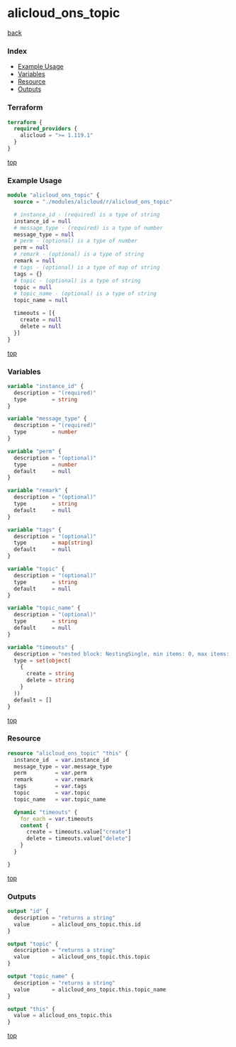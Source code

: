 # alicloud_ons_topic

[back](../alicloud.md)

### Index

- [Example Usage](#example-usage)
- [Variables](#variables)
- [Resource](#resource)
- [Outputs](#outputs)

### Terraform

```terraform
terraform {
  required_providers {
    alicloud = ">= 1.119.1"
  }
}
```

[top](#index)

### Example Usage

```terraform
module "alicloud_ons_topic" {
  source = "./modules/alicloud/r/alicloud_ons_topic"

  # instance_id - (required) is a type of string
  instance_id = null
  # message_type - (required) is a type of number
  message_type = null
  # perm - (optional) is a type of number
  perm = null
  # remark - (optional) is a type of string
  remark = null
  # tags - (optional) is a type of map of string
  tags = {}
  # topic - (optional) is a type of string
  topic = null
  # topic_name - (optional) is a type of string
  topic_name = null

  timeouts = [{
    create = null
    delete = null
  }]
}
```

[top](#index)

### Variables

```terraform
variable "instance_id" {
  description = "(required)"
  type        = string
}

variable "message_type" {
  description = "(required)"
  type        = number
}

variable "perm" {
  description = "(optional)"
  type        = number
  default     = null
}

variable "remark" {
  description = "(optional)"
  type        = string
  default     = null
}

variable "tags" {
  description = "(optional)"
  type        = map(string)
  default     = null
}

variable "topic" {
  description = "(optional)"
  type        = string
  default     = null
}

variable "topic_name" {
  description = "(optional)"
  type        = string
  default     = null
}

variable "timeouts" {
  description = "nested block: NestingSingle, min items: 0, max items: 0"
  type = set(object(
    {
      create = string
      delete = string
    }
  ))
  default = []
}
```

[top](#index)

### Resource

```terraform
resource "alicloud_ons_topic" "this" {
  instance_id  = var.instance_id
  message_type = var.message_type
  perm         = var.perm
  remark       = var.remark
  tags         = var.tags
  topic        = var.topic
  topic_name   = var.topic_name

  dynamic "timeouts" {
    for_each = var.timeouts
    content {
      create = timeouts.value["create"]
      delete = timeouts.value["delete"]
    }
  }

}
```

[top](#index)

### Outputs

```terraform
output "id" {
  description = "returns a string"
  value       = alicloud_ons_topic.this.id
}

output "topic" {
  description = "returns a string"
  value       = alicloud_ons_topic.this.topic
}

output "topic_name" {
  description = "returns a string"
  value       = alicloud_ons_topic.this.topic_name
}

output "this" {
  value = alicloud_ons_topic.this
}
```

[top](#index)